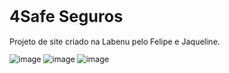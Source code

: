 # 4Safe Seguros

Projeto de site criado na Labenu pelo Felipe e Jaqueline.



![image](https://user-images.githubusercontent.com/68256101/120109947-ff963080-c141-11eb-93f3-706885a0aa3a.png)
![image](https://user-images.githubusercontent.com/68256101/120109961-13419700-c142-11eb-970e-a23da16d4d86.png)
![image](https://user-images.githubusercontent.com/68256101/120109976-1dfc2c00-c142-11eb-8a33-70496a4e75f2.png)
